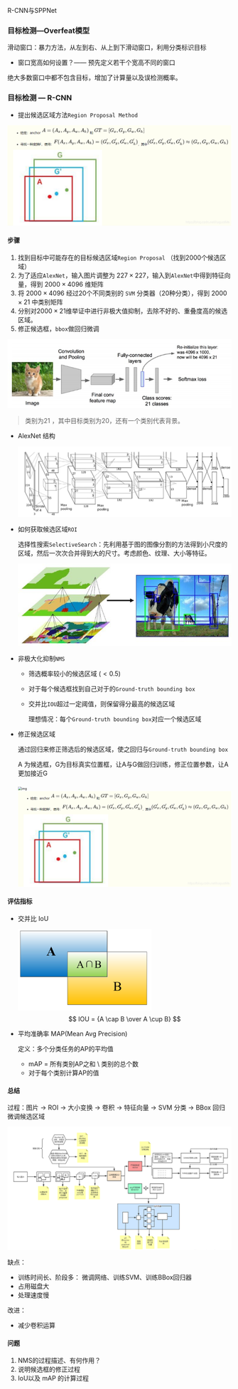 R-CNN与SPPNet



### 目标检测—Overfeat模型

滑动窗口：暴力方法，从左到右、从上到下滑动窗口，利用分类标识目标

- 窗口宽高如何设置？—— 预先定义若干个宽高不同的窗口

绝大多数窗口中都不包含目标，增加了计算量以及误检测概率。



#### 

### 目标检测 — R-CNN

- 提出候选区域方法`Region Proposal Method`

<img src="Image/watermark,type_ZmFuZ3poZW5naGVpdGk,shadow_10,text_aHR0cHM6Ly9ibG9nLmNzZG4ubmV0L0F1Z3VzdE1l,size_16,color_FFFFFF,t_70.png" alt="img" style="zoom:80%;" />

#### 步骤

1. 找到目标中可能存在的目标候选区域`Region Proposal` （找到2000个候选区域）
2. 为了适应`AlexNet`，输入图片调整为 $227 \times 227$，输入到`AlexNet`中得到特征向量，得到 $2000 \times 4096$ 维矩阵
3. 将 $2000 \times 4096$ 经过$20$个不同类别的 `SVM` 分类器（$20$种分类），得到 $2000 \times 21$ 中类别矩阵
4. 分别对$2000\times 21$维举证中进行非极大值抑制，去除不好的、重叠度高的候选区域。
5. 修正候选框，`bbox`做回归微调

![img](Image/439761-20190215154441179-22402996.jpg)

> 类别为$21$ ，其中目标类别为20，还有一个类别代表背景。



- AlexNet 结构

  ![preview](Image/v2-d136091fd07153bfe54d17f70b44df23_r.jpg)



- 如何获取候选区域`ROI` 

  选择性搜索`SelectiveSearch`：先利用基于图的图像分割的方法得到小尺度的区域，然后一次次合并得到大的尺寸。考虑颜色、纹理、大小等特征。

  ![img](Image/hierarchical-segmentation-1.jpg)



- 非极大化抑制`NMS`

  - 筛选概率较小的候选区域 $( < 0.5 )$

  - 对于每个候选框找到自己对于的`Ground-truth bounding box`

  - 交并比`IOU`超过一定阈值，则保留得分最高的候选区域

    理想情况：每个`Ground-truth bounding box`对应一个候选区域



- 修正候选区域

  通过回归来修正筛选后的候选区域，使之回归与`Ground-truth bounding box`

  A 为候选框，G为目标真实位置框，让A与G做回归训练，修正位置参数，让A更加接近G

  

  <img src="https://img-blog.csdnimg.cn/20200804135202180.png?x-oss-process=image/watermark,type_ZmFuZ3poZW5naGVpdGk,shadow_10,text_aHR0cHM6Ly9ibG9nLmNzZG4ubmV0L0F1Z3VzdE1l,size_16,color_FFFFFF,t_70" alt="img" style="zoom:50%;" />

  <img src="Image/watermark,type_ZmFuZ3poZW5naGVpdGk,shadow_10,text_aHR0cHM6Ly9ibG9nLmNzZG4ubmV0L0F1Z3VzdE1l,size_16,color_FFFFFF,t_70.png" alt="img" style="zoom:80%;" />





#### 评估指标

- 交并比 IoU

  ![img](Image/v2-6fe13f10a9cb286f06aa1e3e2a2b29bc_720w.png)
  $$
  IOU = {A \cap B \over A \cup B}
  $$
  

- 平均准确率 MAP(Mean Avg Precision)

  定义：多个分类任务的AP的平均值

  - mAP = 所有类别AP之和 \ 类别的总个数
  - 对于每个类别计算AP的值



#### 总结

过程：图片 $\rightarrow$ ROI   $\rightarrow$ 大小变换  $\rightarrow$ 卷积  $\rightarrow$ 特征向量  $\rightarrow$ SVM 分类  $\rightarrow$  BBox 回归 微调候选区域

![image-20211002212719469](Image/image-20211002212719469.png)



缺点：

- 训练时间长、阶段多： 微调网络、训练SVM、训练BBox回归器
- 占用磁盘大
- 处理速度慢

改进：

- 减少卷积运算



#### 问题

1. NMS的过程描述、有何作用？
2. 说明候选框的修正过程
3. IoU以及 mAP 的计算过程

















